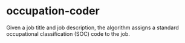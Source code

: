 # occupation-coder
Given a job title and job description, the algorithm assigns a standard occupational classification (SOC) code to the job.
